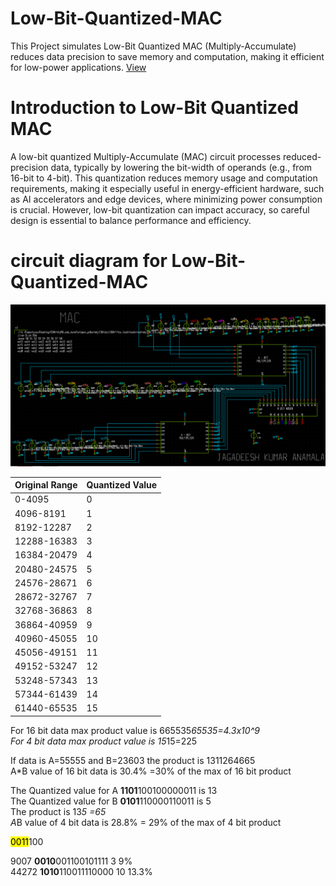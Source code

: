# Low-Bit-Quantized-MAC
This Project simulates Low-Bit Quantized MAC (Multiply-Accumulate) reduces data precision to save memory and computation, making it efficient for low-power applications.
[ View ](https://github.com/JagadeeshAJK/Low-Bit-Quantized-MAC/blob/main/low-bit%20quantised%20MAC.pdf)



# Introduction to Low-Bit Quantized MAC

A low-bit quantized Multiply-Accumulate (MAC) circuit processes reduced-precision data, typically by lowering the bit-width of operands (e.g., from 16-bit to 4-bit). This quantization reduces memory usage and computation requirements, making it especially useful in energy-efficient hardware, such as AI accelerators and edge devices, where minimizing power consumption is crucial. However, low-bit quantization can impact accuracy, so careful design is essential to balance performance and efficiency.



# circuit diagram for Low-Bit-Quantized-MAC
 ![pro](https://github.com/JagadeeshAJK/Low-Bit-Quantized-MAC/blob/main/project.png)








| Original Range | Quantized Value |
|----------------|-----------------|
| 0-4095         | 0               |
| 4096-8191      | 1               |
| 8192-12287     | 2               |
| 12288-16383    | 3               |
| 16384-20479    | 4               |
| 20480-24575    | 5               |
| 24576-28671    | 6               |
| 28672-32767    | 7               |
| 32768-36863    | 8               |
| 36864-40959    | 9               |
| 40960-45055    | 10              |
| 45056-49151    | 11              |
| 49152-53247    | 12              |
| 53248-57343    | 13              |
| 57344-61439    | 14              |
| 61440-65535    | 15              |


For 16 bit data max product value is 665535*65535=4.3x10^9<br>
For 4 bit data max product value is 15*15=225<br>

If data is A=55555 and B=23603 the product is 1311264665<br>
A*B value of 16 bit data is 30.4% =30% of the max of 16 bit product <br>

The Quantized value for A   **1101**100100000011 is 13<br>
The Quantized value for B   **0101**110000110011 is 5<br>
The product is 13*5 =65<br>
A*B value of 4 bit data is 28.8% = 29% of the max of 4 bit product<br>

<span style="background-color: yellow; color: black;">0011</span>100


9007     **0010**001100101111  3     9%<br>
44272    **1010**110011110000  10       13.3%
